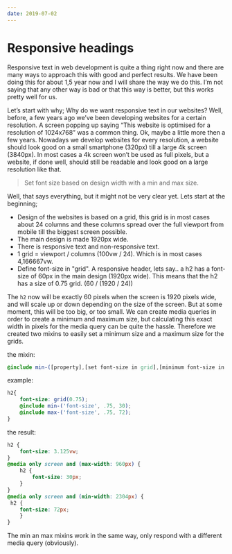 ```yaml
---
date: 2019-07-02
---
```


# Responsive headings

Responsive text in web development is quite a thing right now and there are many ways to approach this with good and perfect results. We have been doing this for about 1,5 year now and I will share the way we do this. I’m not saying that any other way is bad or that this way is better, but this works pretty well for us.

Let’s start with why; Why do we want responsive text in our websites? Well, before, a few years ago we’ve been developing websites for a certain resolution. A screen popping up saying “This website is optimised for a resolution of 1024x768” was a common thing. Ok, maybe a little more then a few years. Nowadays we develop websites for every resolution, a website should look good on a small smartphone (320px) till a large 4k screen (3840px). In most cases a 4k screen won’t be used as full pixels, but a website, if done well, should still be readable and look good on a large resolution like that.

> Set font size based on design width with a min and max size.

Well, that says everything, but it might not be very clear yet. Lets start at the beginning;

- Design of the websites is based on a grid, this grid is in most cases about 24 columns and these columns spread over the full viewport from mobile till the biggest screen possible.
- The main design is made 1920px wide.
- There is responsive text and non-responsive text.
- 1 grid = viewport / columns  (100vw / 24). Which is in most cases  4,166667vw.
- Define font-size in "grid". A responsive header, lets say.. a h2 has a font-size of 60px in the main design (1920px wide). This means that the h2 has a size of 0.75 grid. (60 / (1920 / 24))

The `h2` now will be exactly 60 pixels when the screen is 1920 pixels wide, and will scale up or down depending on the size of the screen. But at some moment, this will be too big, or too small. We can create media queries in order to create a minimum and maximum size, but calculating this exact width in pixels for the media query can be quite the hassle. Therefore we created two mixins to easily set a minimum size and a maximum size for the grids. 

the mixin:
```scss
@include min-([property],[set font-size in grid],[minimum font-size in pixels]);
```

example:
```scss
h2{
    font-size: grid(0.75);
    @include min-('font-size', .75, 30);
    @include max-('font-size', .75, 72);
}
```

the result:
```scss
h2 {
    font-size: 3.125vw;
}
@media only screen and (max-width: 960px) {
    h2 {
        font-size: 30px;
    }
}
@media only screen and (min-width: 2304px) {
 h2 {
    font-size: 72px;
    }
}
```

The min an max mixins work in the same way, only respond with a different media query (obviously).
